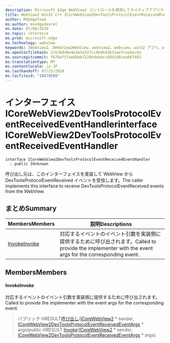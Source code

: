 ```yaml
---
description: Microsoft Edge WebView2 コントロールを使用してネイティブアプリケーションに web 技術 (HTML、CSS、JavaScript) を埋め込む
title: WebView2 Win32 C++ ICoreWebView2DevToolsProtocolEventReceivedEventHandler
author: MSEdgeTeam
ms.author: msedgedevrel
ms.date: 07/08/2020
ms.topic: reference
ms.prod: microsoft-edge
ms.technology: webview
keywords: IWebView2、IWebView2WebView、webview2、webview、win32 アプリ、win32、edge、ICoreWebView2、ICoreWebView2Controller、browser control、edge html、ICoreWebView2DevToolsProtocolEventReceivedEventHandler
ms.openlocfilehash: 2cb38d40e4e4a5e527cc8e8643b31ae7ceebecbe
ms.sourcegitcommit: f6764f57aed9ab7229e4eb6cc8851d0cea667403
ms.translationtype: MT
ms.contentlocale: ja-JP
ms.lasthandoff: 07/15/2020
ms.locfileid: "10879598"
---
```

# <span data-ttu-id="e2891-104">インターフェイス ICoreWebView2DevToolsProtocolEventReceivedEventHandler</span><span class="sxs-lookup"><span data-stu-id="e2891-104">interface ICoreWebView2DevToolsProtocolEventReceivedEventHandler</span></span> 

```
interface ICoreWebView2DevToolsProtocolEventReceivedEventHandler
  : public IUnknown
```

<span data-ttu-id="e2891-105">呼び出し元は、このインターフェイスを実装して WebView から DevToolsProtocolEventReceived イベントを受信します。</span><span class="sxs-lookup"><span data-stu-id="e2891-105">The caller implements this interface to receive DevToolsProtocolEventReceived events from the WebView.</span></span>

## <span data-ttu-id="e2891-106">まとめ</span><span class="sxs-lookup"><span data-stu-id="e2891-106">Summary</span></span>

 <span data-ttu-id="e2891-107">Members</span><span class="sxs-lookup"><span data-stu-id="e2891-107">Members</span></span>                        | <span data-ttu-id="e2891-108">説明</span><span class="sxs-lookup"><span data-stu-id="e2891-108">Descriptions</span></span>
--------------------------------|---------------------------------------------
[<span data-ttu-id="e2891-109">Invoke</span><span class="sxs-lookup"><span data-stu-id="e2891-109">Invoke</span></span>](#invoke) | <span data-ttu-id="e2891-110">対応するイベントのイベント引数を実装側に提供するために呼び出されます。</span><span class="sxs-lookup"><span data-stu-id="e2891-110">Called to provide the implementer with the event args for the corresponding event.</span></span>

## <span data-ttu-id="e2891-111">Members</span><span class="sxs-lookup"><span data-stu-id="e2891-111">Members</span></span>

#### <span data-ttu-id="e2891-112">Invoke</span><span class="sxs-lookup"><span data-stu-id="e2891-112">Invoke</span></span> 

<span data-ttu-id="e2891-113">対応するイベントのイベント引数を実装側に提供するために呼び出されます。</span><span class="sxs-lookup"><span data-stu-id="e2891-113">Called to provide the implementer with the event args for the corresponding event.</span></span>

> <span data-ttu-id="e2891-114">パブリック HRESULT[呼び出し](#invoke)([ICoreWebView2](icorewebview2.md) \* sender, [ICoreWebView2DevToolsProtocolEventReceivedEventArgs](icorewebview2devtoolsprotocoleventreceivedeventargs.md) \* args)</span><span class="sxs-lookup"><span data-stu-id="e2891-114">public HRESULT [Invoke](#invoke)([ICoreWebView2](icorewebview2.md) \* sender, [ICoreWebView2DevToolsProtocolEventReceivedEventArgs](icorewebview2devtoolsprotocoleventreceivedeventargs.md) \* args)</span></span>

